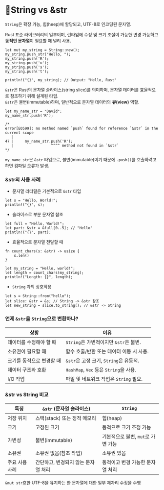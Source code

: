 # String vs \&str

`String`은 확장 가능, 힙(heep)에 할당되고, UTF-8로 인코딩된 문자열.

Rust 표준 라이브러리의 일부이며, 런타임에 수정 및 크기 조절이 가능한 변경 가능하고 **동적인 문자열**이 필요할 때 널리 사용.

```
let mut my_string = String::new();
my_string.push_str("Hello, ");
my_string.push('R');
my_string.push('u');
my_string.push('s');
my_string.push('t');

println!("{}", my_string); // Output: "Hello, Rust"
```



`&str`은 Rust의 문자열 슬라이스(string slice)를 의미하며, 문자열 데이터를 효율적으로 참조하기 위해 설계된 타입.\
`&str`은 불변(immutable)하며, 일반적으로 문자열 데이터의 **뷰(view)** 역할.

```
let my_name_str = "David";
my_name_str.push('R');

/*
error[E0599]: no method named `push` found for reference `&str` in the current scope
   |
47 |     my_name_str.push('R');
   |                 ^^^^ method not found in `&str`
*/
```

`my_name_str`은 `&str` 타입으로, 불변(immutable)이기 때문에 `.push()`를 호출하려고 하면 컴파일 오류가 발생.



### \&str의 사용 사례

* 문자열 리터럴은 기본적으로 `&str` 타입

```
let s = "Hello, World!";
println!("{}", s);
```



* 슬라이스로 부분 문자열 참조

```
let full = "Hello, World!";
let part: &str = &full[0..5]; // "Hello"
println!("{}", part);
```



* 효율적으로 문자열 전달할 때

```
fn count_chars(s: &str) -> usize {
    s.len()
}

let my_string = "Hello, world!";
let length = count_chars(my_string);
println!("Length: {}", length);
```



* `String` 과의 상호작용

```
let s = String::from("hello");
let slice: &str = &s; // String -> &str 참조
let new_string = slice.to_string(); // &str -> String
```



### 언제 `&str`을 `String`으로 변환하나?

| 상황             | 이유                                |
| -------------- | --------------------------------- |
| 데이터를 수정해야 할 때  | `String`은 가변적이지만 `&str`은 불변.      |
| 소유권이 필요할 때     | 함수 호출/반환 또는 데이터 이동 시 사용.          |
| 크기를 동적으로 변경할 때 | `&str`은 고정 크기, `String`은 유동적.     |
| 데이터 구조와 호환     | `HashMap`, `Vec` 등은 `String`을 사용. |
| I/O 작업         | 파일 및 네트워크 작업은 `String` 필요.        |



### \&str vs String 비교

| 특징       | `&str` (문자열 슬라이스)    | `String`               |
| -------- | -------------------- | ---------------------- |
| 저장 위치    | 스택(stack) 또는 정적 메모리  | 힙(heap)                |
| 크기       | 고정된 크기               | 동적으로 크기 조정 가능          |
| 가변성      | 불변(immutable)        | 기본적으로 불변, `mut`로 가변 가능 |
| 소유권      | 소유권 없음(참조 타입)        | 소유권 있음                 |
| 주요 사용 사례 | 간단하고, 변경되지 않는 문자열 처리 | 동적이고 변경 가능한 문자열 처리     |



`&mut str`효한 UTF-8을 유지하는 한 문자열에 대한 일부 제자리 수정을 수행
